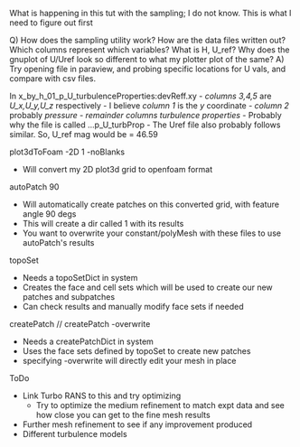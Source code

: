 What is happening in this tut with the sampling; I do not know. This is what I need to figure out first

Q) How does the sampling utility work? How are the data files written out?
Which columns represent which variables? What is H, U_ref? Why does the gnuplot of U/Uref look 
so different to what my plotter plot of the same?
A) Try opening file in paraview, and probing specific locations for U vals, and compare with
csv files. 

In x_by_h_01_p_U_turbulenceProperties:devReff.xy
    - *columns 3,4,5* are *U_x,U_y,U_z* respectively
    - I believe *column 1* is the *y* coordinate
    - *column 2* probably *pressure*
    - *remainder columns* *turbulence properties*
    - Probably why the file is called ...p_U_turbProp
    - The Uref file also probably follows similar. So, U_ref mag would be = 46.59

plot3dToFoam -2D 1 -noBlanks
- Will convert my 2D plot3d grid to openfoam format

autoPatch 90
- Will automatically create patches on this converted grid, with feature angle 90 degs
- This will create a dir called 1 with its results
- You want to overwrite your constant/polyMesh with these files to use autoPatch's results

topoSet
- Needs a topoSetDict in system
- Creates the face and cell sets which will be used to create our new patches and subpatches
- Can check results and manually modify face sets if needed

createPatch // createPatch -overwrite
- Needs a createPatchDict in system
- Uses the face sets defined by topoSet to create new patches
- specifying -overwrite will directly edit your mesh in place

ToDo
- Link Turbo RANS to this and try optimizing
    - Try to optimize the medium refinement to match expt data and see how close
        you can get to the fine mesh results
- Further mesh refinement to see if any improvement produced
- Different turbulence models